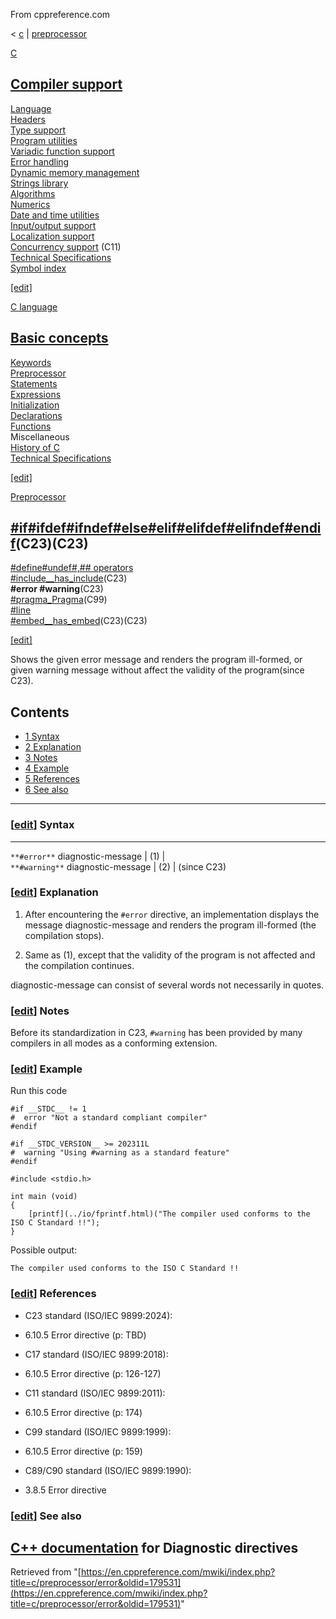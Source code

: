 From cppreference.com

< [c](../../c.html "c")‎ | [preprocessor](../preprocessor.html "c/preprocessor")

[ C](../../c.html "c")

[Compiler support](../compiler_support.html "c/compiler support")  
---  
[Language](../language.html "c/language")  
[Headers](../header.html "c/header")  
[Type support](../types.html "c/types")  
[Program utilities](../program.html "c/program")  
[Variadic function support](../variadic.html "c/variadic")  
[Error handling](../error.html "c/error")  
[Dynamic memory management](../memory.html "c/memory")  
[Strings library](../string.html "c/string")  
[Algorithms](../algorithm.html "c/algorithm")  
[Numerics](../numeric.html "c/numeric")  
[Date and time utilities](../chrono.html "c/chrono")  
[Input/output support](../io.html "c/io")  
[Localization support](../locale.html "c/locale")  
[Concurrency support](../thread.html "c/thread") (C11)  
[Technical Specifications](../experimental.html "c/experimental")  
[Symbol index](../index.html "c/symbol index")  
  
[[edit]](https://en.cppreference.com/mwiki/index.php?title=Template:c/navbar_content&action=edit)

[ C language](../language.html "c/language")

[Basic concepts](../language/basic_concepts.html "c/language/basic concepts")  
---  
[ Keywords](../keyword.html "c/keyword")  
[ Preprocessor](../preprocessor.html "c/preprocessor")  
[ Statements](../language/statements.html "c/language/statements")  
[ Expressions](../language/operators.html "c/language/expressions")  
[ Initialization](../language/initialization.html "c/language/initialization")  
[ Declarations](../language/declarations.html "c/language/declarations")  
[ Functions](../language/functions.html "c/language/functions")  
Miscellaneous  
[ History of C](../language/history.html "c/language/history")  
[Technical Specifications](../experimental.html "c/experimental")  
  
[[edit]](https://en.cppreference.com/mwiki/index.php?title=Template:c/language/navbar_content&action=edit)

[ Preprocessor](../preprocessor.html "c/preprocessor")

[#if#ifdef#ifndef#else#elif#elifdef#elifndef#endif](conditional.html "c/preprocessor/conditional")(C23)(C23)  
---  
[#define#undef#,## operators](replace.html "c/preprocessor/replace")  
[#include__has_include](include.html "c/preprocessor/include")(C23)  
**#error #warning**(C23)  
[#pragma_Pragma](impl.html "c/preprocessor/impl")(C99)  
[#line](line.html "c/preprocessor/line")  
[#embed__has_embed](embed.html "c/preprocessor/embed")(C23)(C23)  
  
[[edit]](https://en.cppreference.com/mwiki/index.php?title=Template:c/preprocessor/navbar_content&action=edit)

Shows the given error message and renders the program ill-formed, or given warning message without affect the validity of the program(since C23). 

## Contents

  * [1 Syntax](warning.html#Syntax)
  * [2 Explanation](warning.html#Explanation)
  * [3 Notes](warning.html#Notes)
  * [4 Example](warning.html#Example)
  * [5 References](warning.html#References)
  * [6 See also](warning.html#See_also)

  
---  
  
### [[edit](https://en.cppreference.com/mwiki/index.php?title=c/preprocessor/error&action=edit&section=1 "Edit section: Syntax")] Syntax  
  
---  
`**#error**` diagnostic-message |  (1)  |   
`**#warning**` diagnostic-message |  (2)  |  (since C23)  
  
### [[edit](https://en.cppreference.com/mwiki/index.php?title=c/preprocessor/error&action=edit&section=2 "Edit section: Explanation")] Explanation

1) After encountering the `#error` directive, an implementation displays the message diagnostic-message and renders the program ill-formed (the compilation stops).

2) Same as (1), except that the validity of the program is not affected and the compilation continues.

diagnostic-message can consist of several words not necessarily in quotes. 

### [[edit](https://en.cppreference.com/mwiki/index.php?title=c/preprocessor/error&action=edit&section=3 "Edit section: Notes")] Notes

Before its standardization in C23, `#warning` has been provided by many compilers in all modes as a conforming extension. 

### [[edit](https://en.cppreference.com/mwiki/index.php?title=c/preprocessor/error&action=edit&section=4 "Edit section: Example")] Example

Run this code
    
    
    #if __STDC__ != 1
    #  error "Not a standard compliant compiler"
    #endif
     
    #if __STDC_VERSION__ >= 202311L
    #  warning "Using #warning as a standard feature"
    #endif
     
    #include <stdio.h>
     
    int main (void)
    {
        [printf](../io/fprintf.html)("The compiler used conforms to the ISO C Standard !!");
    }

Possible output: 
    
    
    The compiler used conforms to the ISO C Standard !!

### [[edit](https://en.cppreference.com/mwiki/index.php?title=c/preprocessor/error&action=edit&section=5 "Edit section: References")] References

  * C23 standard (ISO/IEC 9899:2024): 



    

  * 6.10.5 Error directive (p: TBD) 



  * C17 standard (ISO/IEC 9899:2018): 



    

  * 6.10.5 Error directive (p: 126-127) 



  * C11 standard (ISO/IEC 9899:2011): 



    

  * 6.10.5 Error directive (p: 174) 



  * C99 standard (ISO/IEC 9899:1999): 



    

  * 6.10.5 Error directive (p: 159) 



  * C89/C90 standard (ISO/IEC 9899:1990): 



    

  * 3.8.5 Error directive 



### [[edit](https://en.cppreference.com/mwiki/index.php?title=c/preprocessor/error&action=edit&section=6 "Edit section: See also")] See also

[C++ documentation](../../cpp/preprocessor/warning.html "cpp/preprocessor/error") for Diagnostic directives  
---  
  
Retrieved from "[https://en.cppreference.com/mwiki/index.php?title=c/preprocessor/error&oldid=179531](https://en.cppreference.com/mwiki/index.php?title=c/preprocessor/error&oldid=179531)" 
